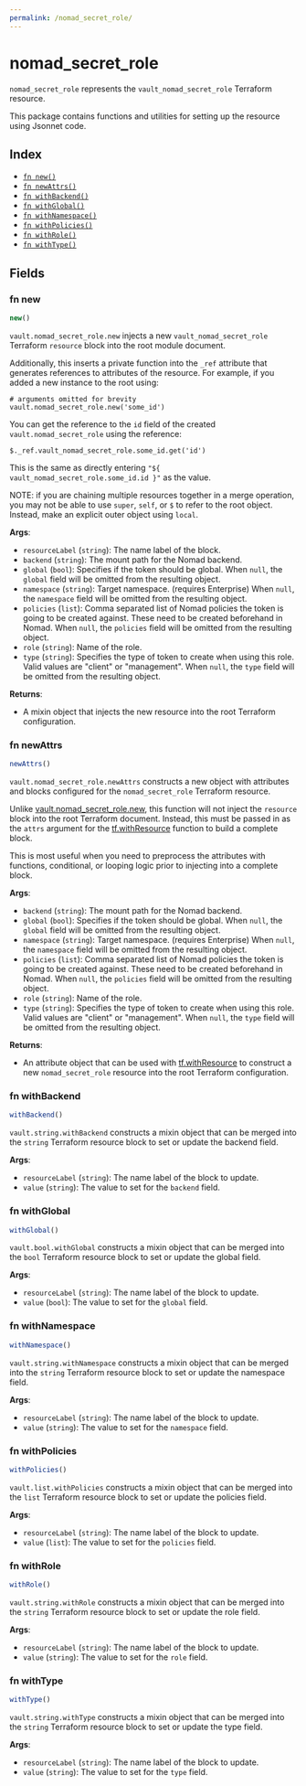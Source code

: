 ```yaml
---
permalink: /nomad_secret_role/
---
```


# nomad_secret_role

`nomad_secret_role` represents the `vault_nomad_secret_role` Terraform resource.



This package contains functions and utilities for setting up the resource using Jsonnet code.


## Index

* [`fn new()`](#fn-new)
* [`fn newAttrs()`](#fn-newattrs)
* [`fn withBackend()`](#fn-withbackend)
* [`fn withGlobal()`](#fn-withglobal)
* [`fn withNamespace()`](#fn-withnamespace)
* [`fn withPolicies()`](#fn-withpolicies)
* [`fn withRole()`](#fn-withrole)
* [`fn withType()`](#fn-withtype)

## Fields

### fn new

```ts
new()
```


`vault.nomad_secret_role.new` injects a new `vault_nomad_secret_role` Terraform `resource`
block into the root module document.

Additionally, this inserts a private function into the `_ref` attribute that generates references to attributes of the
resource. For example, if you added a new instance to the root using:

    # arguments omitted for brevity
    vault.nomad_secret_role.new('some_id')

You can get the reference to the `id` field of the created `vault.nomad_secret_role` using the reference:

    $._ref.vault_nomad_secret_role.some_id.get('id')

This is the same as directly entering `"${ vault_nomad_secret_role.some_id.id }"` as the value.

NOTE: if you are chaining multiple resources together in a merge operation, you may not be able to use `super`, `self`,
or `$` to refer to the root object. Instead, make an explicit outer object using `local`.

**Args**:
  - `resourceLabel` (`string`): The name label of the block.
  - `backend` (`string`): The mount path for the Nomad backend.
  - `global` (`bool`): Specifies if the token should be global. When `null`, the `global` field will be omitted from the resulting object.
  - `namespace` (`string`): Target namespace. (requires Enterprise) When `null`, the `namespace` field will be omitted from the resulting object.
  - `policies` (`list`): Comma separated list of Nomad policies the token is going to be created against. These need to be created beforehand in Nomad. When `null`, the `policies` field will be omitted from the resulting object.
  - `role` (`string`): Name of the role.
  - `type` (`string`): Specifies the type of token to create when using this role. Valid values are &#34;client&#34; or &#34;management&#34;. When `null`, the `type` field will be omitted from the resulting object.

**Returns**:
- A mixin object that injects the new resource into the root Terraform configuration.


### fn newAttrs

```ts
newAttrs()
```


`vault.nomad_secret_role.newAttrs` constructs a new object with attributes and blocks configured for the `nomad_secret_role`
Terraform resource.

Unlike [vault.nomad_secret_role.new](#fn-new), this function will not inject the `resource`
block into the root Terraform document. Instead, this must be passed in as the `attrs` argument for the
[tf.withResource](https://github.com/tf-libsonnet/core/tree/main/docs#fn-withresource) function to build a complete block.

This is most useful when you need to preprocess the attributes with functions, conditional, or looping logic prior to
injecting into a complete block.

**Args**:
  - `backend` (`string`): The mount path for the Nomad backend.
  - `global` (`bool`): Specifies if the token should be global. When `null`, the `global` field will be omitted from the resulting object.
  - `namespace` (`string`): Target namespace. (requires Enterprise) When `null`, the `namespace` field will be omitted from the resulting object.
  - `policies` (`list`): Comma separated list of Nomad policies the token is going to be created against. These need to be created beforehand in Nomad. When `null`, the `policies` field will be omitted from the resulting object.
  - `role` (`string`): Name of the role.
  - `type` (`string`): Specifies the type of token to create when using this role. Valid values are &#34;client&#34; or &#34;management&#34;. When `null`, the `type` field will be omitted from the resulting object.

**Returns**:
  - An attribute object that can be used with [tf.withResource](https://github.com/tf-libsonnet/core/tree/main/docs#fn-withresource) to construct a new `nomad_secret_role` resource into the root Terraform configuration.


### fn withBackend

```ts
withBackend()
```

`vault.string.withBackend` constructs a mixin object that can be merged into the `string`
Terraform resource block to set or update the backend field.



**Args**:
  - `resourceLabel` (`string`): The name label of the block to update.
  - `value` (`string`): The value to set for the `backend` field.


### fn withGlobal

```ts
withGlobal()
```

`vault.bool.withGlobal` constructs a mixin object that can be merged into the `bool`
Terraform resource block to set or update the global field.



**Args**:
  - `resourceLabel` (`string`): The name label of the block to update.
  - `value` (`bool`): The value to set for the `global` field.


### fn withNamespace

```ts
withNamespace()
```

`vault.string.withNamespace` constructs a mixin object that can be merged into the `string`
Terraform resource block to set or update the namespace field.



**Args**:
  - `resourceLabel` (`string`): The name label of the block to update.
  - `value` (`string`): The value to set for the `namespace` field.


### fn withPolicies

```ts
withPolicies()
```

`vault.list.withPolicies` constructs a mixin object that can be merged into the `list`
Terraform resource block to set or update the policies field.



**Args**:
  - `resourceLabel` (`string`): The name label of the block to update.
  - `value` (`list`): The value to set for the `policies` field.


### fn withRole

```ts
withRole()
```

`vault.string.withRole` constructs a mixin object that can be merged into the `string`
Terraform resource block to set or update the role field.



**Args**:
  - `resourceLabel` (`string`): The name label of the block to update.
  - `value` (`string`): The value to set for the `role` field.


### fn withType

```ts
withType()
```

`vault.string.withType` constructs a mixin object that can be merged into the `string`
Terraform resource block to set or update the type field.



**Args**:
  - `resourceLabel` (`string`): The name label of the block to update.
  - `value` (`string`): The value to set for the `type` field.
